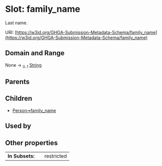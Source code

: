 
# Slot: family_name


Last name.

URI: [https://w3id.org/GHGA-Submission-Metadata-Schema/family_name](https://w3id.org/GHGA-Submission-Metadata-Schema/family_name)


## Domain and Range

None &#8594;  <sub>0..1</sub> [String](types/String.md)

## Parents


## Children

 *  [Person➞family_name](Person_family_name.md)

## Used by


## Other properties

|  |  |  |
| --- | --- | --- |
| **In Subsets:** | | restricted |

